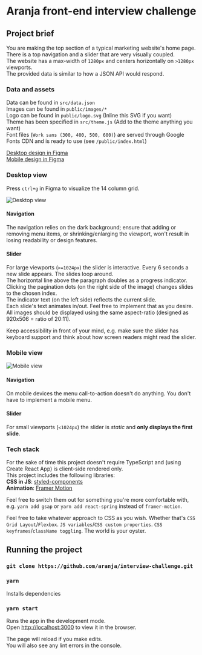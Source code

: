 # Aranja front-end interview challenge

## Project brief

You are making the top section of a typical marketing website's home page. There is a top navigation and a slider that are very visually coupled.\
The website has a max-width of `1280px` and centers horizontally on `>1280px` viewports.\
The provided data is similar to how a JSON API would respond.

### Data and assets

Data can be found in `src/data.json`\
Images can be found in `public/images/*`\
Logo can be found in `public/logo.svg` (Inline this SVG if you want)\
Theme has been specified in `src/theme.js` (Add to the theme anything you want)\
Font files (`Work sans (300, 400, 500, 600)`) are served through Google Fonts CDN and is ready to use (see `/public/index.html`)

[Desktop design in Figma](https://www.figma.com/file/h3XWe6bnNy9CDSf6bY4rGG/Werk-Aranja-interview-challenge?node-id=1%3A33)\
[Mobile design in Figma](https://www.figma.com/file/h3XWe6bnNy9CDSf6bY4rGG/Werk-Aranja-interview-challenge?node-id=1%3A48)

### Desktop view

Press `ctrl+g` in Figma to visualize the 14 column grid.

![Desktop view](https://user-images.githubusercontent.com/8494120/103651391-6def1200-4f59-11eb-8d85-0c55c863ab0b.png)

#### Navigation

The navigation relies on the dark background; ensure that adding or removing menu items, or shrinking/enlarging the viewport, won't result in losing readability or design features.

#### Slider

For large viewports (`>=1024px`) the slider is interactive. Every 6 seconds a new slide appears. The slides loop around.\
The horizontal line above the paragraph doubles as a progress indicator.\
Clicking the pagination dots (on the right side of the image) changes slides to the chosen index.\
The indicator text (on the left side) reflects the current slide.\
Each slide's text animates in/out. Feel free to implement that as you desire.\
All images should be displayed using the same aspect-ratio (designed as 920x506 = ratio of 20:11).

Keep accessibility in front of your mind, e.g. make sure the slider has keyboard support and think about how screen readers might read the slider.

### Mobile view

![Mobile view](https://user-images.githubusercontent.com/8494120/103651934-3c2a7b00-4f5a-11eb-8e32-5ceed2aedd71.png)

#### Navigation

On mobile devices the menu call-to-action doesn't do anything. You don't have to implement a mobile menu.

#### Slider

For small viewports (`<1024px`) the slider is _static_ and **only displays the first slide**.

### Tech stack

For the sake of time this project doesn't require TypeScript and (using Create React App) is client-side rendered only.\
This project includes the following libraries:\
**CSS in JS**: [styled-components](https://github.com/styled-components/styled-components)\
**Animation**: [Framer Motion](https://github.com/framer/motion)

Feel free to switch them out for something you're more comfortable with, e.g. `yarn add gsap` or `yarn add react-spring` instead of `framer-motion`.

Feel free to take whatever approach to CSS as you wish. Whether that's `CSS Grid Layout`/`Flexbox`. `JS variables`/`CSS custom properties`. `CSS keyframes`/`className toggling`. The world is your oyster.

## Running the project

### `git clone https://github.com/aranja/interview-challenge.git`

### `yarn`
Installs dependencies

### `yarn start`

Runs the app in the development mode.\
Open [http://localhost:3000](http://localhost:3000) to view it in the browser.

The page will reload if you make edits.\
You will also see any lint errors in the console.
